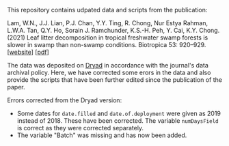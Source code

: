 This repository contains udpated data and scripts from the publication:

Lam, W.N., J.J. Lian, P.J. Chan, Y.Y. Ting, R. Chong, Nur Estya Rahman, L.W.A. Tan, Q.Y. Ho, Sorain J. Ramchunder, K.S.-H. Peh, Y. Cai, K.Y. Chong. (2021) Leaf litter decomposition in tropical freshwater swamp forests is slower in swamp than non-swamp conditions. Biotropica 53: 920–929. [[website](https://onlinelibrary.wiley.com/share/author/9JQP3IWSSCNUYDRICHSQ?target=10.1111/btp.12913)] [[pdf](https://www.dropbox.com/s/ee5ogv0vdql5q11/lam%20et%20al%202021%20leaf%20litter%20decomposition%20in%20tropical%20freshwater%20swamp%20forests%20is%20slower%20in%20swamp%20than%20non%20swamp%20conditions.pdf?dl=0)]

The data was deposited on [Dryad](https://datadryad.org/stash/dataset/doi:10.5061/dryad.hhmgqnkfr) in accordance with the journal's data archival policy. Here, we have corrected some erors in the data and also provide the scripts that have been further edited since the publication of the paper.

Errors corrected from the Dryad version:

* Some dates for `date.filled` and `date.of.deployment` were given as 2019 instead of 2018. These have been corrected. The variable `numDaysField` is correct as they were corrected separately.
* The variable "Batch" was missing and has now been added.